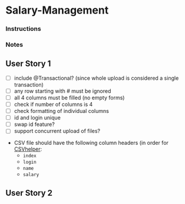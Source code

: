 # Salary-Management

### Instructions


### Notes
## User Story 1
- [ ] include @Transactional? (since whole upload is considered a single transaction)
- [ ] any row starting with # must be ignored
- [ ] all 4 columns must be filled (no empty forms)
- [ ] check if number of columns is 4
- [ ] check formatting of individual columns
- [ ] id and login unique
- [ ] swap id feature?
- [ ] support concurrent upload of files?

* CSV file should have the following column headers (in order for [CSVhelper](/upload/src/main/java/com/cognizant/upload/helper/CSVHelper.java):  
  * ```index```
  * ```login```
  * ```name```
  * ```salary```

## User Story 2
